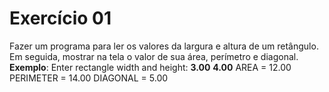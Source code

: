 # Exercício 01 
Fazer um programa para ler os valores da largura e altura de um retângulo. Em seguida, mostrar na tela o valor de sua área, perímetro e diagonal. 
**Exemplo**: 
Enter rectangle width and height:
**3.00**
**4.00**
AREA = 12.00
PERIMETER = 14.00
DIAGONAL = 5.00
